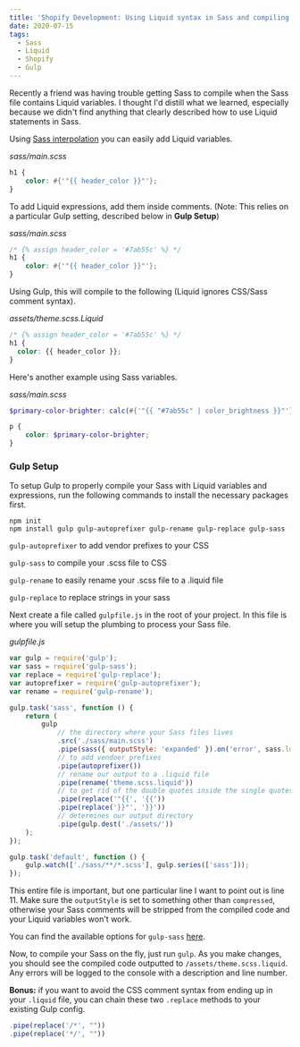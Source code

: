 ```yaml
---
title: 'Shopify Development: Using Liquid syntax in Sass and compiling with Gulp'
date: 2020-07-15
tags:
  - Sass
  - Liquid
  - Shopify
  - Gulp
---
```


Recently a friend was having trouble getting Sass to compile when the Sass file contains Liquid variables. I thought I'd distill what we learned, especially because we didn't find anything that clearly described how to use Liquid statements in Sass.

Using [Sass interpolation](https://sass-lang.com/documentation/interpolation) you can easily add Liquid variables.

_sass/main.scss_

```scss
h1 {
	color: #{'"{{ header_color }}"'};
}
```

To add Liquid expressions, add them inside comments. (Note: This relies on a particular Gulp setting, described below in **Gulp Setup**)

_sass/main.scss_

```scss
/* {% assign header_color = '#7ab55c' %} */
h1 {
	color: #{'"{{ header_color }}"'};
}
```

Using Gulp, this will compile to the following (Liquid ignores CSS/Sass comment syntax).

_assets/theme.scss.Liquid_

```scss
/* {% assign header_color = '#7ab55c' %} */
h1 {
  color: {{ header_color }};
}
```

Here's another example using Sass variables.

_sass/main.scss_

```scss
$primary-color-brighter: calc(#{'"{{ "#7ab55c" | color_brightness }}"'} / 100);

p {
	color: $primary-color-brighter;
}
```

### Gulp Setup

To setup Gulp to properly compile your Sass with Liquid variables and expressions, run the following commands to install the necessary packages first.

```
npm init
npm install gulp gulp-autoprefixer gulp-rename gulp-replace gulp-sass
```

`gulp-autoprefixer` to add vendor prefixes to your CSS

`gulp-sass` to compile your .scss file to CSS

`gulp-rename` to easily rename your .scss file to a .liquid file

`gulp-replace` to replace strings in your sass

Next create a file called `gulpfile.js` in the root of your project. In this file is where you will setup the plumbing to process your Sass file.

_gulpfile.js_

```js
var gulp = require('gulp');
var sass = require('gulp-sass');
var replace = require('gulp-replace');
var autoprefixer = require('gulp-autoprefixer');
var rename = require('gulp-rename');

gulp.task('sass', function () {
	return (
		gulp
			// the directory where your Sass files lives
			.src('./sass/main.scss')
			.pipe(sass({ outputStyle: 'expanded' }).on('error', sass.logError))
			// to add vendoer prefixes
			.pipe(autoprefixer())
			// rename our output to a .liquid file
			.pipe(rename('theme.scss.liquid'))
			// to get rid of the double quotes inside the single quotes
			.pipe(replace('"{{', '{{'))
			.pipe(replace('}}"', '}}'))
			// determines our output directory
			.pipe(gulp.dest('./assets/'))
	);
});

gulp.task('default', function () {
	gulp.watch(['./sass/**/*.scss'], gulp.series(['sass']));
});
```

This entire file is important, but one particular line I want to point out is line 11. Make sure the `outputStyle` is set to something other than `compressed`, otherwise your Sass comments will be stripped from the compiled code and your Liquid variables won't work.

You can find the available options for `gulp-sass` [here](https://github.com/sass/node-sass).

Now, to compile your Sass on the fly, just run `gulp`. As you make changes, you should see the compiled code outputted to `/assets/theme.scss.liquid`. Any errors will be logged to the console with a description and line number.

**Bonus:** if you want to avoid the CSS comment syntax from ending up in your `.liquid` file, you can chain these two `.replace` methods to your existing Gulp config.

```js
.pipe(replace('/*', ""))
.pipe(replace('*/', ""))
```
